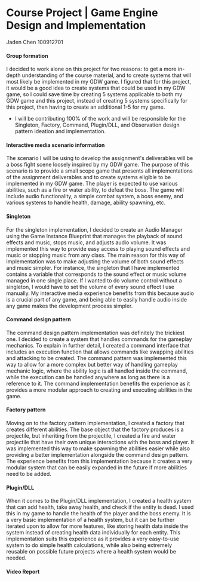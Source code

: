 # Course Project | Game Engine Design and Implementation
Jaden Chen 100912701

#### Group formation
I decided to work alone on this project for two reasons: to get a more in-depth understanding of the course material, and to create systems that will most likely be implemented in my GDW game. I figured that for this project, it would be a good idea to create systems that could be used in my GDW game, so 
I could save time by creating 5 systems applicable to both my GDW game and this project, instead of creating 5 systems specifically for this project, then having to create an additional 1-5 for my game.

- I will be contributing 100% of the work and will be responsible for the Singleton, Factory, Command, Plugin/DLL, and Observation design pattern ideation and implementation.

#### Interactive media scenario information
The scenario I will be using to develop the assignment's deliverables will be a boss fight scene loosely inspired by my GDW game. The purpose of this scenario is to provide a small scope game that presents all implementations of the assignment deliverables and to create systems eligible to be implemented in my GDW game. 
The player is expected to use various abilities, such as a fire or water ability, to defeat the boss. The game will include audio functionality, a simple combat system, a boss enemy, and various systems to handle health, damage, ability spawning, etc.

#### Singleton

For the singleton implementation, I decided to create an Audio Manager using the Game Instance Blueprint that manages the playback of sound effects and music, stops music, and adjusts audio volume.
It was implemented this way to provide easy access to playing sound effects and music or stopping music from any class. The main reason for this way of implementation was to make adjusting the volume of both sound effects and music simpler.
For instance, the singleton that I have implemented contains a variable that corresponds to the sound effect or music volume managed in one single place. If I wanted to do volume control without a singleton, I would have to set the volume of every sound effect I use manually.
My interactive media experience benefits from this because audio is a crucial part of any game, and being able to easily handle audio inside any game makes the development process simpler.

#### Command design pattern

The command design pattern implementation was definitely the trickiest one. I decided to create a system that handles commands for the gameplay mechanics. To explain in further detail, I created a command interface that includes an execution function that allows commands like swapping abilities and attacking to be created.
The command pattern was implemented this way to allow for a more complex but better way of handling gameplay mechanic logic, where the ability logic is all handled inside the command, while the execution can be handled anywhere as long as there is a reference to it. 
The command implementation benefits the experience as it provides a more modular approach to creating and executing abilities in the game.

#### Factory pattern

Moving on to the factory pattern implementation, I created a factory that creates different abilities. The base object that the factory produces is a projectile, but inheriting from the projectile, I created a fire and water projectile that have their own unique interactions with the boss and player.
It was implemented this way to make spawning the abilities easier while also providing a better implementation alongside the command design pattern. The experience benefits from this implementation because it creates a very modular system that can be easily expanded in the future if more abilities need to be added.

#### Plugin/DLL

When it comes to the Plugin/DLL implementation, I created a health system that can add health, take away health, and check if the entity is dead. I used this in my game to handle the health of the player and the boss enemy. It is a very basic implementation of a health system, but it can be further iterated upon to allow for more features, like storing health data inside the system instead of creating health data individually for each entity. This implementation suits this experience as it provides a very easy-to-use system to do simple health calculations, while also being extremely reusable on possible future projects where a health system would be needed.

#### Video Report
